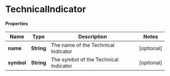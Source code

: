 # TechnicalIndicator

#### Properties
Name | Type | Description | Notes
------------ | ------------- | ------------- | -------------
**name** | **String** | The name of the Technical Indicator | [optional] 
**symbol** | **String** | The symbol of the Technical Indicator | [optional] 



